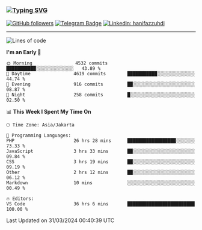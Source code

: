 ### [![Typing SVG](https://readme-typing-svg.herokuapp.com?font=lato&size=22&lines=Hi+There+👋)](https://git.io/typing-svg) 

[![GitHub followers](https://img.shields.io/github/followers/hanifazzuhdi?label=Follow&style=social)](https://github.com/hanifazzuhdi/?tab=follow) 
[![Telegram Badge](https://img.shields.io/badge/-hanif0198-blue?style=social&logo=telegram&link=https://www.t.me/hanif0198/)](https://www.t.me/hanif0198/) 
[![Linkedin: hanifazzuhdi](https://img.shields.io/badge/-hanifazzuhdi-blue?style=flat-square&logo=Linkedin&logoColor=white&link=https://www.linkedin.com/in/hanif-az-zuhdi-69688019b/)](https://www.linkedin.com/in/hanif-az-zuhdi-69688019b/) 

<hr/>

<!--START_SECTION:waka-->
![Lines of code](https://img.shields.io/badge/From%20Hello%20World%20I%27ve%20Written-49.9%20million%20lines%20of%20code-blue)

**I'm an Early 🐤** 

```text
🌞 Morning                4532 commits        ███████████░░░░░░░░░░░░░░   43.89 % 
🌆 Daytime                4619 commits        ███████████░░░░░░░░░░░░░░   44.74 % 
🌃 Evening                916 commits         ██░░░░░░░░░░░░░░░░░░░░░░░   08.87 % 
🌙 Night                  258 commits         █░░░░░░░░░░░░░░░░░░░░░░░░   02.50 % 
```


📊 **This Week I Spent My Time On** 

```text
🕑︎ Time Zone: Asia/Jakarta

💬 Programming Languages: 
PHP                      26 hrs 28 mins      ██████████████████░░░░░░░   73.33 % 
JavaScript               3 hrs 33 mins       ██░░░░░░░░░░░░░░░░░░░░░░░   09.84 % 
CSS                      3 hrs 19 mins       ██░░░░░░░░░░░░░░░░░░░░░░░   09.19 % 
Other                    2 hrs 12 mins       ██░░░░░░░░░░░░░░░░░░░░░░░   06.12 % 
Markdown                 10 mins             ░░░░░░░░░░░░░░░░░░░░░░░░░   00.49 % 

🔥 Editors: 
VS Code                  36 hrs 6 mins       █████████████████████████   100.00 % 
```


 Last Updated on 31/03/2024 00:40:39 UTC
<!--END_SECTION:waka-->
